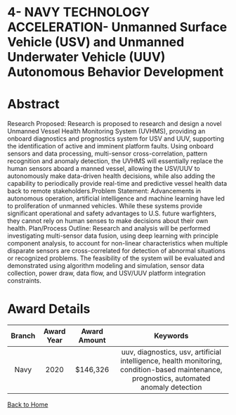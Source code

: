 
4- NAVY TECHNOLOGY ACCELERATION- Unmanned Surface Vehicle (USV) and Unmanned Underwater Vehicle (UUV) Autonomous Behavior Development
=====================================================================================================================================

# Abstract


Research Proposed: Research is proposed to research and design a novel Unmanned Vessel Health Monitoring System (UVHMS), providing an onboard diagnostics and prognostics system for USV and UUV, supporting the identification of active and imminent platform faults. Using onboard sensors and data processing, multi-sensor cross-correlation, pattern recognition and anomaly detection, the UVHMS will essentially replace the human sensors aboard a manned vessel, allowing the USV/UUV to autonomously make data-driven health decisions, while also adding the capability to periodically provide real-time and predictive vessel health data back to remote stakeholders.Problem Statement: Advancements in autonomous operation, artificial intelligence and machine learning have led to proliferation of unmanned vehicles. While these systems provide significant operational and safety advantages to U.S. future warfighters, they cannot rely on human senses to make decisions about their own health. Plan/Process Outline: Research and analysis will be performed investigating multi-sensor data fusion, using deep learning with principle component analysis, to account for non-linear characteristics when multiple disparate sensors are cross-correlated for detection of abnormal situations or recognized problems. The feasibility of the system will be evaluated and demonstrated using algorithm modeling and simulation, sensor data collection, power draw, data flow, and USV/UUV platform integration constraints.  

# Award Details

|Branch|Award Year|Award Amount|Keywords|
| :---: | :---: | :---: | :---: |
|Navy|2020|$146,326|uuv, diagnostics, usv, artificial intelligence, health monitoring, condition-based maintenance, prognostics, automated anomaly detection|
  
  


[Back to Home](https://github.com/chrischow/dod_sbir_awards/JH/#2114)
